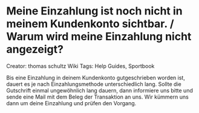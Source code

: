 # Meine Einzahlung ist noch nicht in meinem Kundenkonto sichtbar. / Warum wird meine Einzahlung nicht angezeigt?

Creator: thomas schultz
Wiki Tags: Help Guides, Sportbook

Bis eine Einzahlung in deinem Kundenkonto gutgeschrieben worden ist, dauert es je nach Einzahlungsmethode unterschiedlich lang. Sollte die Gutschrift einmal ungewöhnlich lang dauern, dann informiere uns bitte und sende eine Mail mit dem Beleg der Transaktion an uns. Wir kümmern uns dann um deine Einzahlung und prüfen den Vorgang.